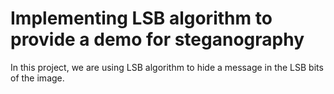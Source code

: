 # Implementing LSB algorithm to provide a demo for steganography

In this project, we are using LSB algorithm to hide a message in the LSB bits of the image.
